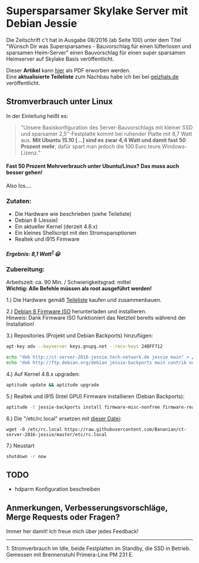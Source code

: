 # Supersparsamer Skylake Server mit Debian Jessie

Die Zeitschrift c't hat in Ausgabe 08/2016 (ab Seite 100) unter dem Titel "Wünsch Dir was Supersparsames -
Bauvorschlag für einen lüfterlosen und sparsamen Heim-Server" einen Bauvorschlag für einen super sparsamen Heimserver auf Skylake Basis veröffentlicht.

Dieser **Artikel** kann [hier](http://heise.de/-3151451) als PDF erworben werden.<br>
Eine **aktualisierte Teileliste** zum Nachbau habe ich bei bei [geizhals.de](http://geizhals.de/?cat=WL-718937) veröffentlicht.

## Stromverbrauch unter Linux
In der Einleitung heißt es:
> "Unsere Basiskonfiguration des Server-Bauvorschlags mit kleiner SSD und sparsamer 2,5"-Festplatte kommt bei ruhender Platte mit 8,7 Watt aus. **Mit Ubuntu 15.10 [...] sind es zwar 4,4 Watt und damit fast 50 Prozent mehr**, dafür spart man jedoch die 100 Euro teure Windows-Lizenz."

#### Fast 50 Prozent Mehrverbrauch unter Ubuntu/Linux? Das muss auch besser gehen!

Also los....

### Zutaten:

 * Die Hardware wie beschrieben (siehe Teileliste)
 * Debian 8 (Jessie)
 * Ein aktueller Kernel (derzeit 4.8.x)
 * Ein kleines Shellscript mit den Stromsparoptionen
 * Realtek und i915 Firmware


##### Ergebnis: 8,1 Watt<sup>[1](#stromverbrauch)</sup> :smiley:

### Zubereitung:

Arbeitszeit: ca. 90 Min. / Schwierigkeitsgrad: mittel
<br>**Wichtig: Alle Befehle müssen als root ausgeführt werden!**

1.) Die Hardware gemäß [Teileliste](http://geizhals.de/?cat=WL-718937) kaufen und zusammenbauen.

2.) [Debian 8 Firmware ISO](http://cdimage.debian.org/cdimage/unofficial/non-free/cd-including-firmware/8.6.0+nonfree/amd64/iso-cd/) herunterladen und installieren.
<br>Hinweis: Dank Firmware ISO funktioniert das Netzteil bereits während der Installation!

3.) Repositories (Projekt und Debian Backports) hinzufügen:
```bash
apt-key adv --keyserver keys.gnupg.net --recv-keys 24BFF712

echo "deb http://ct-server-2016-jessie.tech-network.de jessie main" > /etc/apt/sources.list.d/ct-server-2016-jessie.list
echo "deb http://ftp.debian.org/debian jessie-backports main contrib non-free" > /etc/apt/sources.list.d/jessie-backports.list
```

4.) Auf Kernel 4.8.x upgraden:
```bash
aptitude update && aptitude upgrade
```

5.) Realtek und i915 (Intel GPU) Firmware installieren (Debian Backports):
```bash
aptitude -t jessie-backports install firmware-misc-nonfree firmware-realtek
```

6.) Die "/etc/rc.local" ersetzen mit [dieser Datei](etc/rc.local):
```
wget -O /etc/rc.local https://raw.githubusercontent.com/Bananian/ct-server-2016-jessie/master/etc/rc.local
```
7.) Neustart
```bash
shutdown -r now
```

## TODO
* hdparm Konfiguration beschreiben

## Anmerkungen, Verbesserungsvorschläge, Merge Requests oder Fragen?
Immer her damit! Ich freue mich über jedes Feedback!

---
<a name="stromverbrauch">1</a>: Stromverbrauch im Idle, beide Festplatten im Standby, die SSD in Betrieb. Gemessen mit Brennenstuhl Primera-Line PM 231 E.
